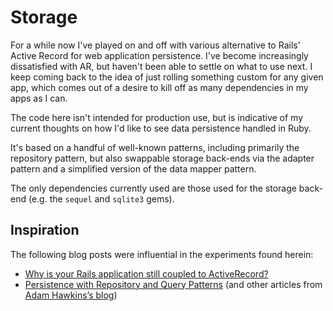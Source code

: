 # Storage

For a while now I've played on and off with various alternative to Rails' Active
Record for web application persistence. I've become increasingly dissatisfied
with AR, but haven't been able to settle on what to use next. I keep coming
back to the idea of just rolling something custom for any given app, which
comes out of a desire to kill off as many dependencies in my apps as I can.

The code here isn't intended for production use, but is indicative of my
current thoughts on how I'd like to see data persistence handled in Ruby.

It's based on a handful of well-known patterns, including primarily the
repository pattern, but also swappable storage back-ends via the adapter
pattern and a simplified version of the data mapper pattern.

The only dependencies currently used are those used for the storage back-end
(e.g. the `sequel` and `sqlite3` gems).

## Inspiration

The following blog posts were influential in the experiments found herein:

  - [Why is your Rails application still coupled to ActiveRecord?][coupled]
  - [Persistence with Repository and Query Patterns][query_patterns]
    (and other articles from [Adam Hawkins’s blog][hawkins])

[coupled]: https://blog.lelonek.me/why-is-your-rails-application-still-coupled-to-activerecord-efe34d657c91#.vilsm8ro6
[query_patterns]: http://hawkins.io/2014/01/pesistence_with_repository_and_query_patterns/
[hawkins]: http://hawkins.io "I'm Adam Hawkins"
